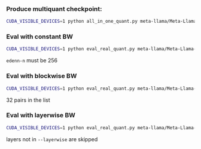 ### Produce multiquant checkpoint:

```bash
CUDA_VISIBLE_DEVICES=1 python all_in_one_quant.py meta-llama/Meta-Llama-3.1-8B /nfs/scistore19/alistgrp/apanfero/models/higgs
```

### Eval with constant BW

```bash
CUDA_VISIBLE_DEVICES=1 python eval_real_quant.py meta-llama/Meta-Llama-3.1-8B --edenn-n 256 --edenn-d 4 --multiquant-ckpt-path /nfs/scistore19/alistgrp/apanfero/models/higgs/Meta-Llama-3.1-8B.pt
```

`edenn-n` must be 256

### Eval with blockwise BW

```bash
CUDA_VISIBLE_DEVICES=1 python eval_real_quant.py meta-llama/Meta-Llama-3.1-8B --blockwise "[(2,256),(1,256),(2,256),(2,256),(2,256),(2,256),(2,256),(2,256),(2,256),(2,256),(2,256),(2,256),(2,256),(2,256),(2,256),(2,256),(2,256),(2,256),(2,256),(2,256),(2,256),(2,256),(2,256),(3,256),(3,256),(3,256),(3,256),(3,256),(3,256),(2,256),(2,256),(2,256)]" --multiquant-ckpt-path /nfs/scistore19/alistgrp/apanfero/models/higgs/Meta-Llama-3.1-8B.pt
```

32 pairs in the list

### Eval with layerwise BW

```bash
CUDA_VISIBLE_DEVICES=1 python eval_real_quant.py meta-llama/Meta-Llama-3.1-8B --layerwise '{"model.layers.0.self_attn.q_proj": (2, 256)}' --multiquant-ckpt-path /nfs/scistore19/alistgrp/apanfero/models/higgs/Meta-Llama-3.1-8B.pt
```

layers not in `--layerwise` are skipped
